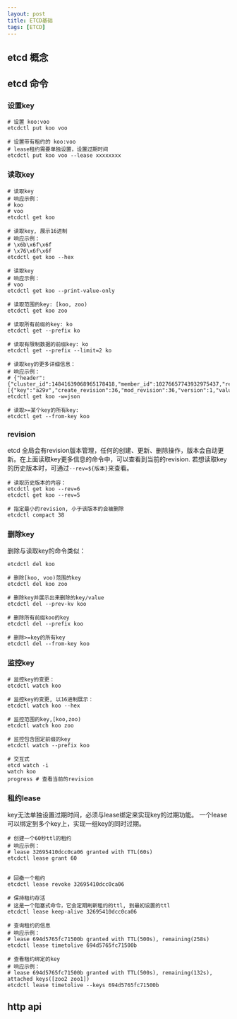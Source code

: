 ```yaml
---
layout: post
title: ETCD基础
tags: [ETCD]
---
```


## etcd 概念

## etcd 命令

### 设置key

```commandline
# 设置 koo:voo
etcdctl put koo voo

# 设置带有租约的 koo:voo
# lease租约需要单独设置，设置过期时间
etcdctl put koo voo --lease xxxxxxxx
```

### 读取key

```commandline
# 读取key
# 响应示例：
# koo
# voo
etcdctl get koo

# 读取key, 展示16进制
# 响应示例：
# \x6b\x6f\x6f
# \x76\x6f\x6f
etcdctl get koo --hex

# 读取key
# 响应示例：
# voo
etcdctl get koo --print-value-only

# 读取范围的key: [koo, zoo)
etcdctl get koo zoo

# 读取所有前缀的key: ko
etcdctl get --prefix ko

# 读取有限制数据的前缀key: ko
etcdctl get --prefix --limit=2 ko

# 读取key的更多详细信息：
# 响应示例：
# {"header":{"cluster_id":14841639068965178418,"member_id":10276657743932975437,"revision":36,"raft_term":2},"kvs":[{"key":"a29v","create_revision":36,"mod_revision":36,"version":1,"value":"dm9v"}],"count":1}
etcdctl get koo -w=json

# 读取>=某个key的所有key:
etcdctl get --from-key koo
```

### revision
etcd 全局会有revision版本管理，任何的创建、更新、删除操作，版本会自动更新。在上面读取key更多信息的命令中，可以查看到当前的revision.
若想读取key的历史版本时，可通过`--rev=${版本}`来查看。

```commandline
# 读取历史版本的内容：
etcdctl get koo --rev=6
etcdctl get koo --rev=5

# 指定最小的revision, 小于该版本的会被删除
etcdctl compact 38
```

### 删除key
删除与读取key的命令类似：
```commandline
etcdctl del koo

# 删除[koo, voo)范围的key
etcdctl del koo zoo

# 删除key并展示出来删除的key/value
etcdctl del --prev-kv koo

# 删除所有前缀koo的key
etcdctl del --prefix koo

# 删除>=key的所有key
etcdctl del --from-key koo
```

### 监控key

```commandline
# 监控key的变更：
etcdctl watch koo

# 监控key的变更, 以16进制展示：
etcdctl watch koo --hex

# 监控范围的key,[koo,zoo)
etcdctl watch koo zoo

# 监控包含固定前缀的key
etcdctl watch --prefix koo

# 交互式
etcd watch -i
watch koo
progress # 查看当前的revision
```

### 租约lease
key无法单独设置过期时间，必须与lease绑定来实现key的过期功能。
一个lease可以绑定到多个key上，实现一组key的同时过期。

```commandline
# 创建一个60秒ttl的租约
# 响应示例：
# lease 32695410dcc0ca06 granted with TTL(60s)
etcdctl lease grant 60


# 回撤一个租约
etcdctl lease revoke 32695410dcc0ca06

# 保持租约存活
# 这是一个阻塞式命令，它会定期刷新租约的ttl, 到最初设置的ttl
etcdctl lease keep-alive 32695410dcc0ca06

# 查询租约的信息
# 响应示例：
# lease 694d5765fc71500b granted with TTL(500s), remaining(258s)
etcdctl lease timetolive 694d5765fc71500b

# 查看租约绑定的key
# 响应示例：
# lease 694d5765fc71500b granted with TTL(500s), remaining(132s), attached keys([zoo2 zoo1])
etcdctl lease timetolive --keys 694d5765fc71500b
```

## http api
